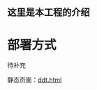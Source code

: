 ## 这里是本工程的介绍

# 部署方式

待补充

静态页面：[ddt.html](https://sleepybear1113.github.io/ddt-crawler/src/main/resources/static/ddt.html)